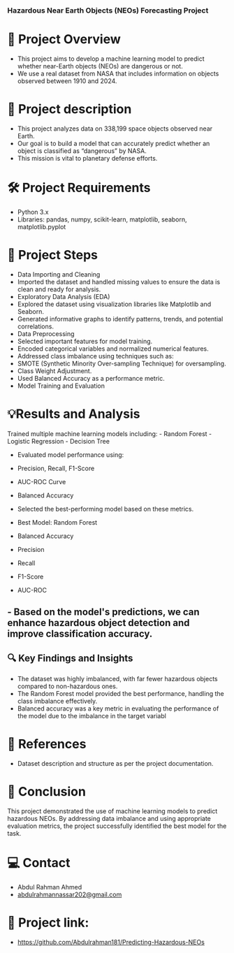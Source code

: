 ### Hazardous Near Earth Objects (NEOs) Forecasting Project

# 📌 Project Overview
  - This project aims to develop a machine learning model to predict whether near-Earth objects (NEOs) are dangerous or not.
  -  We use a real dataset from NASA that includes information on objects observed between 1910 and 2024.

# 📁 Project description
  - This project analyzes data on 338,199 space objects observed near Earth.
  - Our goal is to build a model that can accurately predict whether an object is classified as “dangerous” by NASA.
  -  This mission is vital to planetary defense efforts.

# 🛠️ Project Requirements
 - Python 3.x
 - Libraries: pandas, numpy, scikit-learn, matplotlib, seaborn, matplotlib.pyplot

# 🧰 Project Steps
  - Data Importing and Cleaning
  - Imported the dataset and handled missing values to ensure the data is clean and ready for analysis.
  - Exploratory Data Analysis (EDA)
  - Explored the dataset using visualization libraries like Matplotlib and Seaborn.
  - Generated informative graphs to identify patterns, trends, and potential correlations.
  - Data Preprocessing
  - Selected important features for model training.
  - Encoded categorical variables and normalized numerical features.
  - Addressed class imbalance using techniques such as:
  - SMOTE (Synthetic Minority Over-sampling Technique) for oversampling.
  - Class Weight Adjustment.
  - Used Balanced Accuracy as a performance metric.
  - Model Training and Evaluation

# 💡Results and Analysis
   Trained multiple machine learning models including:
    - Random Forest
    - Logistic Regression
    - Decision Tree 
  
   - Evaluated model performance using:
   - Precision, Recall, F1-Score
   - AUC-ROC Curve
   - Balanced Accuracy
   - Selected the best-performing model based on these metrics.

   - Best Model: Random Forest
   - Balanced Accuracy
   - Precision
   - Recall
   - F1-Score
   - AUC-ROC
## - Based on the model's predictions, we can enhance hazardous object detection and improve classification accuracy.

## 🔍 Key Findings and Insights
  - The dataset was highly imbalanced, with far fewer hazardous objects compared to non-hazardous ones.
  - The Random Forest model provided the best performance, handling the class imbalance effectively.
  - Balanced accuracy was a key metric in evaluating the performance of the model due to the imbalance in the target variabl

# 🔗 References
  - Dataset description and structure as per the project documentation.

# 🚀 Conclusion
  This project demonstrated the use of machine learning models to predict hazardous NEOs. By addressing data imbalance and using appropriate evaluation metrics, the project 
  successfully identified the best model for the task.

# 💻 Contact
  - Abdul Rahman Ahmed 
  - abdulrahmannassar202@gmail.com

# 📌 Project link:
   - https://github.com/Abdulrahman181/Predicting-Hazardous-NEOs

